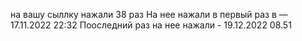 на вашу сыллку нажали 38 раз
На нее нажали в первый раз в — 17.11.2022 22:32
Пооследний раз на нее нажали - 19.12.2022 08.51

